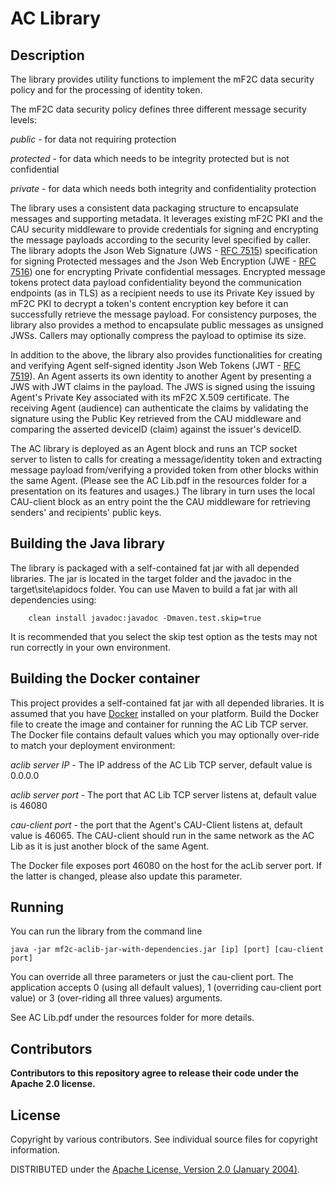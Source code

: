 # AC Library

## Description
The library provides utility functions to implement the mF2C data security policy and for the processing of identity token.  

The mF2C data security policy defines three different message security levels:

*public* - for data not requiring protection

*protected* - for data which needs to be integrity protected but is not confidential

*private* - for data which needs both integrity and confidentiality protection

The library uses a consistent data packaging structure to encapsulate messages and supporting metadata.  It leverages existing mF2C PKI and the CAU security middleware to provide credentials for signing and encrypting the message payloads according to the security level specified by caller.  The library adopts the Json Web Signature (JWS - [RFC 7515](https://tools.ietf.org/html/rfc7515)) specification for signing Protected messages and the Json Web Encryption (JWE - [RFC 7516](https://tools.ietf.org/html/rfc7516)) one for encrypting Private confidential messages.  Encrypted message tokens protect data payload confidentiality beyond the communication endpoints (as in TLS) as a recipient needs to use its Private Key issued by mF2C PKI to decrypt a token's content encryption key before it can successfully retrieve the message payload.  For consistency purposes, the library also provides a method to encapsulate public messages as unsigned JWSs.  Callers may optionally compress the payload to optimise its size.

In addition to the above, the library also provides functionalities for creating and verifying Agent self-signed identity Json Web Tokens (JWT - [RFC 7519](https://tools.ietf.org/html/rfc7519)).  An Agent asserts its own identity to another Agent by presenting a JWS with JWT claims in the payload.  The JWS is signed using the issuing Agent's Private Key associated with its mF2C X.509 certificate.  The receiving Agent (audience) can authenticate the claims by validating the signature using the Public Key retrieved from the CAU middleware and comparing the asserted deviceID (claim) against the issuer's deviceID.

The AC library is deployed as an Agent block and runs an TCP socket server to listen to calls for creating a message/identity token and extracting message payload from/verifying a provided token from other blocks within the same Agent. (Please see the AC Lib.pdf in the resources folder for a presentation on its features and usages.) The library in turn uses the local CAU-client block as an entry point the the CAU middleware for retrieving senders' and recipients' public keys.

## Building the Java library

The library is packaged with a self-contained fat jar with all depended libraries.  The jar is located in the target folder and the javadoc in the target\site\apidocs folder.  You can use Maven to build a fat jar with all dependencies using:

		clean install javadoc:javadoc -Dmaven.test.skip=true

It is recommended that you select the skip test option as the tests may not run correctly in your own environment. 


## Building the Docker container

This project provides a self-contained fat jar with all depended libraries.  It is assumed that you have [Docker](https://docs.docker.com/) installed on your platform.  Build the Docker file to create the image and container for running the AC Lib TCP server.  The Docker file contains default values which you may optionally over-ride to match your deployment environment:

*aclib server IP* - The IP address of the AC Lib TCP server, default value is 0.0.0.0
  
*aclib server port* - The port that AC Lib TCP server listens at, default value is 46080

*cau-client port* - the port that the Agent's CAU-Client listens at, default value is 46065.  The CAU-client should run in the same network as the AC Lib as it is just another block of the same Agent.

The Docker file exposes port 46080 on the host for the acLib server port.  If the latter is changed, please also update this parameter.

## Running

You can run the library from the command line

	java -jar mf2c-aclib-jar-with-dependencies.jar [ip] [port] [cau-client port]

You can override all three parameters or just the cau-client port.  The application accepts 0 (using all default values), 1 (overriding cau-client port value) or 3 (over-riding all three values) arguments.

See AC Lib.pdf under the resources folder for more details.

## Contributors

**Contributors to this repository agree to release their code under
the Apache 2.0 license.**

## License

Copyright by various contributors.  See individual source files for
copyright information.  

DISTRIBUTED under the [Apache License, Version 2.0 (January
2004)](http://www.apache.org/licenses/LICENSE-2.0).